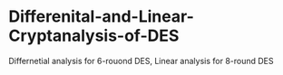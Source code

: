 # Differenital-and-Linear-Cryptanalysis-of-DES
Differnetial analysis for 6-rouond DES, Linear analysis for 8-round DES
